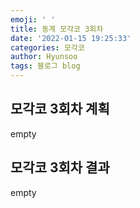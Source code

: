 ```yaml
---
emoji: ' '
title: 동계 모각코 3회차
date: '2022-01-15 19:25:33'
categories: 모각코
author: Hyunsoo
tags: 블로그 blog
---
```


## 모각코 3회차 계획

empty

## 모각코 3회차 결과

empty

```toc

```

